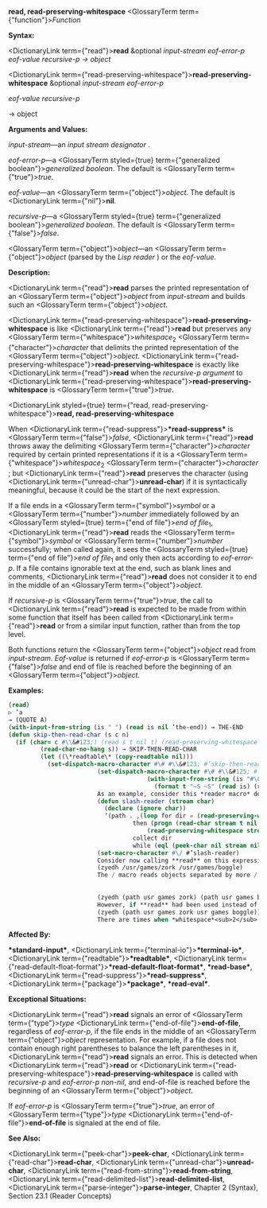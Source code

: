 **read, read-preserving-whitespace** <GlossaryTerm  term={"function"}><i>Function</i></GlossaryTerm> 



**Syntax:** 



<DictionaryLink  term={"read"}><b>read</b></DictionaryLink> &amp;optional *input-stream eof-error-p eof-value recursive-p → object* 



<DictionaryLink  term={"read-preserving-whitespace"}><b>read-preserving-whitespace</b></DictionaryLink> &amp;optional *input-stream eof-error-p* 



*eof-value recursive-p* 



→ object 



**Arguments and Values:** 



*input-stream*—an *input stream designator* . 



*eof-error-p*—a <GlossaryTerm styled={true} term={"generalized boolean"}><i>generalized boolean</i></GlossaryTerm>. The default is <GlossaryTerm  term={"true"}><i>true</i></GlossaryTerm>. 



*eof-value*—an <GlossaryTerm  term={"object"}><i>object</i></GlossaryTerm>. The default is <DictionaryLink  term={"nil"}><b>nil</b></DictionaryLink>. 



*recursive-p*—a <GlossaryTerm styled={true} term={"generalized boolean"}><i>generalized boolean</i></GlossaryTerm>. The default is <GlossaryTerm  term={"false"}><i>false</i></GlossaryTerm>. 



<GlossaryTerm  term={"object"}><i>object</i></GlossaryTerm>—an <GlossaryTerm  term={"object"}><i>object</i></GlossaryTerm> (parsed by the *Lisp reader* ) or the *eof-value*. 



**Description:** 



<DictionaryLink  term={"read"}><b>read</b></DictionaryLink> parses the printed representation of an <GlossaryTerm  term={"object"}><i>object</i></GlossaryTerm> from *input-stream* and builds such an <GlossaryTerm  term={"object"}><i>object</i></GlossaryTerm>. 



<DictionaryLink  term={"read-preserving-whitespace"}><b>read-preserving-whitespace</b></DictionaryLink> is like <DictionaryLink  term={"read"}><b>read</b></DictionaryLink> but preserves any <GlossaryTerm  term={"whitespace"}><i>whitespace</i></GlossaryTerm><sub>2</sub> <GlossaryTerm  term={"character"}><i>character</i></GlossaryTerm> that delimits the printed representation of the <GlossaryTerm  term={"object"}><i>object</i></GlossaryTerm>. <DictionaryLink  term={"read-preserving-whitespace"}><b>read-preserving-whitespace</b></DictionaryLink> is exactly like <DictionaryLink  term={"read"}><b>read</b></DictionaryLink> when the *recursive-p argument* to <DictionaryLink  term={"read-preserving-whitespace"}><b>read-preserving-whitespace</b></DictionaryLink> is <GlossaryTerm  term={"true"}><i>true</i></GlossaryTerm>. 







 



 



<DictionaryLink styled={true} term={"read, read-preserving-whitespace"}><b>read, read-preserving-whitespace</b></DictionaryLink> 



When <DictionaryLink  term={"read-suppress"}><b>\*read-suppress\*</b></DictionaryLink> is <GlossaryTerm  term={"false"}><i>false</i></GlossaryTerm>, <DictionaryLink  term={"read"}><b>read</b></DictionaryLink> throws away the delimiting <GlossaryTerm  term={"character"}><i>character</i></GlossaryTerm> required by certain printed representations if it is a <GlossaryTerm  term={"whitespace"}><i>whitespace</i></GlossaryTerm><sub>2</sub> <GlossaryTerm  term={"character"}><i>character</i></GlossaryTerm> ; but <DictionaryLink  term={"read"}><b>read</b></DictionaryLink> preserves the character (using <DictionaryLink  term={"unread-char"}><b>unread-char</b></DictionaryLink>) if it is syntactically meaningful, because it could be the start of the next expression. 



If a file ends in a <GlossaryTerm  term={"symbol"}><i>symbol</i></GlossaryTerm> or a <GlossaryTerm  term={"number"}><i>number</i></GlossaryTerm> immediately followed by an <GlossaryTerm styled={true} term={"end of file"}><i>end of file</i></GlossaryTerm><sub>1</sub>, <DictionaryLink  term={"read"}><b>read</b></DictionaryLink> reads the <GlossaryTerm  term={"symbol"}><i>symbol</i></GlossaryTerm> or <GlossaryTerm  term={"number"}><i>number</i></GlossaryTerm> successfully; when called again, it sees the <GlossaryTerm styled={true} term={"end of file"}><i>end of file</i></GlossaryTerm><sub>1</sub> and only then acts according to *eof-error-p*. If a file contains ignorable text at the end, such as blank lines and comments, <DictionaryLink  term={"read"}><b>read</b></DictionaryLink> does not consider it to end in the middle of an <GlossaryTerm  term={"object"}><i>object</i></GlossaryTerm>. 



If *recursive-p* is <GlossaryTerm  term={"true"}><i>true</i></GlossaryTerm>, the call to <DictionaryLink  term={"read"}><b>read</b></DictionaryLink> is expected to be made from within some function that itself has been called from <DictionaryLink  term={"read"}><b>read</b></DictionaryLink> or from a similar input function, rather than from the top level. 



Both functions return the <GlossaryTerm  term={"object"}><i>object</i></GlossaryTerm> read from *input-stream*. *Eof-value* is returned if *eof-error-p* is <GlossaryTerm  term={"false"}><i>false</i></GlossaryTerm> and end of file is reached before the beginning of an <GlossaryTerm  term={"object"}><i>object</i></GlossaryTerm>. 



**Examples:**
```lisp
(read) 
▷ ’a 
→ (QUOTE A) 
(with-input-from-string (is " ") (read is nil ’the-end)) → THE-END 
(defun skip-then-read-char (s c n) 
  (if (char= c #\\&#123;) (read s t nil t) (read-preserving-whitespace s)) 
	     (read-char-no-hang s)) → SKIP-THEN-READ-CHAR 
	     (let ((\*readtable\* (copy-readtable nil))) 
	       (set-dispatch-macro-character #\# #\\&#123; #’skip-then-read-char) 
					     (set-dispatch-macro-character #\# #\\&#125; #’skip-then-read-char) 
									   (with-input-from-string (is "#\&#123;123 x #\&#125;123 y") 
									     (format t "~S ~S" (read is) (read is)))) → #\x, #\Space, NIL 
					     As an example, consider this *reader macro* definition: 
					     (defun slash-reader (stream char) 
					       (declare (ignore char)) 
					       ‘(path . ,(loop for dir = (read-preserving-whitespace stream t nil t) 
							       then (progn (read-char stream t nil t) 
									   (read-preserving-whitespace stream t nil t)) 
							       collect dir 
							       while (eql (peek-char nil stream nil nil t) #\/)))) 
					     (set-macro-character #\/ #’slash-reader) 
					     Consider now calling **read** on this expression: 
					     (zyedh /usr/games/zork /usr/games/boggle) 
					     The / macro reads objects separated by more / characters; thus /usr/games/zork is intended to read as (path usr games zork). The entire example expression should therefore be read as 
					     
					     
					     (zyedh (path usr games zork) (path usr games boggle)) 
					     However, if **read** had been used instead of **read-preserving-whitespace**, then after the reading of the symbol zork, the following space would be discarded; the next call to **peek-char** would see the following /, and the loop would continue, producing this interpretation: 
					     (zyedh (path usr games zork usr games boggle)) 
					     There are times when *whitespace*<sub>2</sub> <sup>should be discarded. If a command interpreter takes single</sup> character commands, but occasionally reads an *object* then if the *whitespace*<sub>2</sub> after a *symbol* is not discarded it might be interpreted as a command some time later after the *symbol* had been read. 
```
**Affected By:** 



**\*standard-input\***, <DictionaryLink  term={"terminal-io"}><b>\*terminal-io\*</b></DictionaryLink>, <DictionaryLink  term={"readtable"}><b>\*readtable\*</b></DictionaryLink>, <DictionaryLink  term={"read-default-float-format"}><b>\*read-default-float-format\*</b></DictionaryLink>, **\*read-base\***, <DictionaryLink  term={"read-suppress"}><b>\*read-suppress\*</b></DictionaryLink>, <DictionaryLink  term={"package"}><b>\*package\*</b></DictionaryLink>, **\*read-eval\***. 



**Exceptional Situations:** 



<DictionaryLink  term={"read"}><b>read</b></DictionaryLink> signals an error of <GlossaryTerm  term={"type"}><i>type</i></GlossaryTerm> <DictionaryLink  term={"end-of-file"}><b>end-of-file</b></DictionaryLink>, regardless of *eof-error-p*, if the file ends in the middle of an <GlossaryTerm  term={"object"}><i>object</i></GlossaryTerm> representation. For example, if a file does not contain enough right parentheses to balance the left parentheses in it, <DictionaryLink  term={"read"}><b>read</b></DictionaryLink> signals an error. This is detected when <DictionaryLink  term={"read"}><b>read</b></DictionaryLink> or <DictionaryLink  term={"read-preserving-whitespace"}><b>read-preserving-whitespace</b></DictionaryLink> is called with *recursive-p* and *eof-error-p non-nil*, and end-of-file is reached before the beginning of an <GlossaryTerm  term={"object"}><i>object</i></GlossaryTerm>. 



If *eof-error-p* is <GlossaryTerm  term={"true"}><i>true</i></GlossaryTerm>, an error of <GlossaryTerm  term={"type"}><i>type</i></GlossaryTerm> <DictionaryLink  term={"end-of-file"}><b>end-of-file</b></DictionaryLink> is signaled at the end of file. 



**See Also:** 



<DictionaryLink  term={"peek-char"}><b>peek-char</b></DictionaryLink>, <DictionaryLink  term={"read-char"}><b>read-char</b></DictionaryLink>, <DictionaryLink  term={"unread-char"}><b>unread-char</b></DictionaryLink>, <DictionaryLink  term={"read-from-string"}><b>read-from-string</b></DictionaryLink>, <DictionaryLink  term={"read-delimited-list"}><b>read-delimited-list</b></DictionaryLink>, <DictionaryLink  term={"parse-integer"}><b>parse-integer</b></DictionaryLink>, Chapter 2 (Syntax), Section 23.1 (Reader Concepts) 



